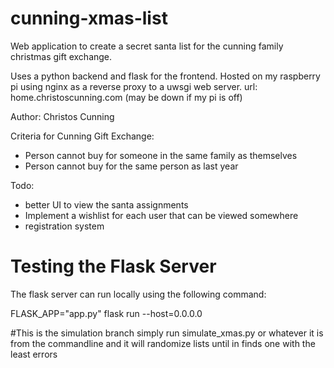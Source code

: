 # cunning-xmas-list

Web application to create a secret santa list for the
cunning family christmas gift exchange.

Uses a python backend and flask for the frontend.
Hosted on my raspberry pi using nginx as a reverse proxy to a uwsgi web server.
url: home.christoscunning.com
(may be down if my pi is off)

Author: Christos Cunning

Criteria for Cunning Gift Exchange:
 - Person cannot buy for someone in the same family as themselves
 - Person cannot buy for the same person as last year

Todo:
 - better UI to view the santa assignments
 - Implement a wishlist for each user that can be viewed somewhere
 - registration system


# Testing the Flask Server
The flask server can run locally using the following command:

FLASK_APP="app.py" flask run --host=0.0.0.0

#This is the simulation branch
simply run simulate_xmas.py or whatever it is from the commandline
and it will randomize lists until in finds one with the least errors
